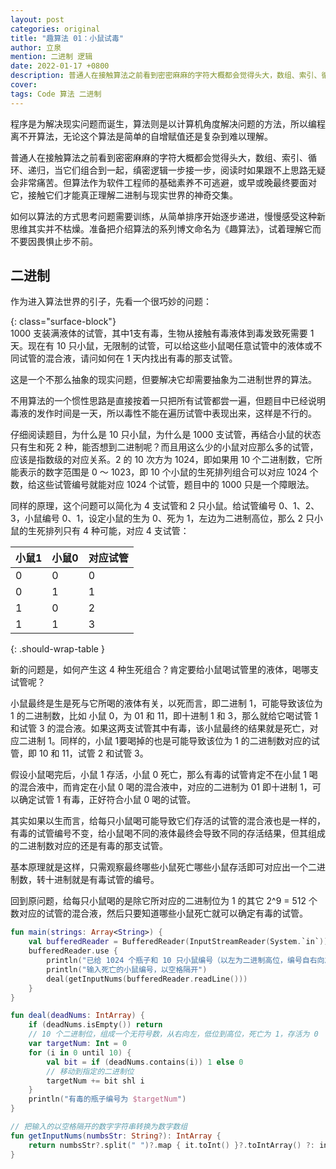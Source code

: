 ```yaml
---
layout: post
categories: original
title: "趣算法 01：小鼠试毒"
author: 立泉
mention: 二进制 逻辑
date: 2022-01-17 +0800
description: 普通人在接触算法之前看到密密麻麻的字符大概都会觉得头大，数组、索引、循环、递归，当它们组合到一起，缜密逻辑一步接一步，阅读时如果跟不上思路无疑会非常痛苦。但算法作为软件工程师的基础素养不可逃避，或早或晚最终要面对它，接触它们才能真正理解二进制与现实世界的神奇交集。
cover: 
tags: Code 算法 二进制
---
```


程序是为解决现实问题而诞生，算法则是以计算机角度解决问题的方法，所以编程离不开算法，无论这个算法是简单的自增赋值还是复杂到难以理解。

普通人在接触算法之前看到密密麻麻的字符大概都会觉得头大，数组、索引、循环、递归，当它们组合到一起，缜密逻辑一步接一步，阅读时如果跟不上思路无疑会非常痛苦。但算法作为软件工程师的基础素养不可逃避，或早或晚最终要面对它，接触它们才能真正理解二进制与现实世界的神奇交集。

如何以算法的方式思考问题需要训练，从简单排序开始逐步递进，慢慢感受这种新思维其实并不枯燥。准备把介绍算法的系列博文命名为《趣算法》，试着理解它而不要因畏惧止步不前。

## 二进制

作为进入算法世界的引子，先看一个很巧妙的问题：

{: class="surface-block"}  
1000 支装满液体的试管，其中1支有毒，生物从接触有毒液体到毒发致死需要 1 天。现在有 10 只小鼠，无限制的试管，可以给这些小鼠喝任意试管中的液体或不同试管的混合液，请问如何在 1 天内找出有毒的那支试管。

这是一个不那么抽象的现实问题，但要解决它却需要抽象为二进制世界的算法。

不用算法的一个惯性思路是直接按着一只把所有试管都尝一遍，但题目中已经说明毒液的发作时间是一天，所以毒性不能在遍历试管中表现出来，这样是不行的。

仔细阅读题目，为什么是 10 只小鼠，为什么是 1000 支试管，再结合小鼠的状态只有生和死 2 种，能否想到二进制呢？而且用这么少的小鼠对应那么多的试管，应该是指数级的对应关系。2 的 10 次方为 1024，即如果用 10 个二进制数，它所能表示的数字范围是 0 ～ 1023，即 10 个小鼠的生死排列组合可以对应 1024 个数，给这些试管编号就能对应 1024 个试管，题目中的 1000 只是一个障眼法。

同样的原理，这个问题可以简化为 4 支试管和 2 只小鼠。给试管编号 0、1、2、3，小鼠编号 0、1，设定小鼠的生为 0、死为 1，左边为二进制高位，那么 2 只小鼠的生死排列只有 4 种可能，对应 4 支试管：

| 小鼠1 | 小鼠0 | 对应试管 |
|-------|-------|----------|
| 0     | 0     | 0        |
| 0     | 1     | 1        |
| 1     | 0     | 2        |
| 1     | 1     | 3        | 
{: .should-wrap-table }

新的问题是，如何产生这 4 种生死组合？肯定要给小鼠喝试管里的液体，喝哪支试管呢？

小鼠最终是生是死与它所喝的液体有关，以死而言，即二进制 1，可能导致该位为 1 的二进制数，比如 小鼠 0，为 01 和 11，即十进制 1 和 3，那么就给它喝试管 1和试管 3 的混合液。如果这两支试管其中有毒，该小鼠最终的结果就是死亡，对应二进制 1。同样的，小鼠 1要喝掉的也是可能导致该位为 1 的二进制数对应的试管，即 10 和 11，试管 2 和试管 3。

假设小鼠喝完后，小鼠 1 存活，小鼠 0 死亡，那么有毒的试管肯定不在小鼠 1 喝的混合液中，而肯定在小鼠 0 喝的混合液中，对应的二进制为 01 即十进制 1，可以确定试管 1 有毒，正好符合小鼠 0 喝的试管。

其实如果以生而言，给每只小鼠喝可能导致它们存活的试管的混合液也是一样的，有毒的试管编号不变，给小鼠喝不同的液体最终会导致不同的存活结果，但其组成的二进制数对应的还是有毒的那支试管。

基本原理就是这样，只需观察最终哪些小鼠死亡哪些小鼠存活即可对应出一个二进制数，转十进制就是有毒试管的编号。

回到原问题，给每只小鼠喝的是除它所对应的二进制位为 1 的其它 2^9 = 512 个数对应的试管的混合液，然后只要知道哪些小鼠死亡就可以确定有毒的试管。

```kotlin
fun main(strings: Array<String>) {
    val bufferedReader = BufferedReader(InputStreamReader(System.`in`))
    bufferedReader.use {
        println("已给 1024 个瓶子和 10 只小鼠编号（以左为二进制高位，编号自右向左递增）")
        println("输入死亡的小鼠编号，以空格隔开")
        deal(getInputNums(bufferedReader.readLine()))
    }
}

fun deal(deadNums: IntArray) {
    if (deadNums.isEmpty()) return
    // 10 个二进制位，组成一个无符号数，从右向左，低位到高位，死亡为 1，存活为 0
    var targetNum: Int = 0
    for (i in 0 until 10) {
        val bit = if (deadNums.contains(i)) 1 else 0
        // 移动到指定的二进制位
        targetNum += bit shl i
    }
    println("有毒的瓶子编号为 $targetNum")
}

// 把输入的以空格隔开的数字字符串转换为数字数组
fun getInputNums(numbsStr: String?): IntArray {
    return numbsStr?.split(" ")?.map { it.toInt() }?.toIntArray() ?: intArrayOf()
}
```

<!-- ## 变体

{: class="surface-block"}  
思考一下，如果只有1只小鼠，但它有10条命，同样的1000支试管，毒液的发作时间同样是1天，但这次有10天时间，要如何测出有毒的那支试管呢？

答案是三个字：二叉树，先搁着，以后再聊。 -->

<!-- 层数是数据位，第1层为低，依次10位，第1天的生死状态，判断第二天要喝的试管编号，第n天的生死状态，聚合到最终的叶，得到试管编号 -->
